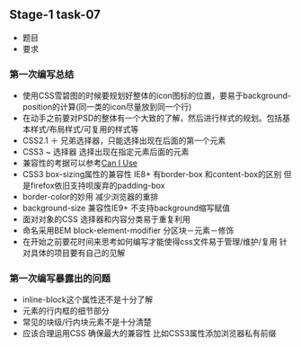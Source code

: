 ## Stage-1 task-07

 * 题目
 * 要求


### 第一次编写总结

 * 使用CSS雪碧图的时候要规划好整体的icon图标的位置，要易于background-position的计算(同一类的icon尽量放到同一个行)
 * 在动手之前要对PSD的整体有一个大致的了解，然后进行样式的规划。包括基本样式/布局样式/可复用的样式等
 * CSS2.1 ＋ 兄弟选择器，只能选择出现在后面的第一个元素
 * CSS3 ~ 选择器 选择出现在指定元素后面的元素
 * 兼容性的考据可以参考[Can I Use](http://caniuse.com/)
 * CSS3 box-sizing属性的兼容性 IE8+ 有border-box 和content-box的区别 但是firefox依旧支持呗废弃的padding-box
 * border-color的妙用 减少浏览器的重排 
 * background-size 兼容性IE9+ 不支持background缩写赋值
 * 面对对象的CSS 选择器和内容分类易于重复利用
 * 命名采用BEM block-element-modifier  分区块－元素－修饰
 * 在开始之前要花时间来思考如何编写才能使得css文件易于管理/维护/复用 针对具体的项目要有自己的见解

### 第一次编写暴露出的问题

 * inline-block这个属性还不是十分了解
 * 元素的行内框的细节部分
 * 常见的块级/行内块元素不是十分清楚
 * 应该合理运用CSS 确保最大的兼容性 比如CSS3属性添加浏览器私有前缀

